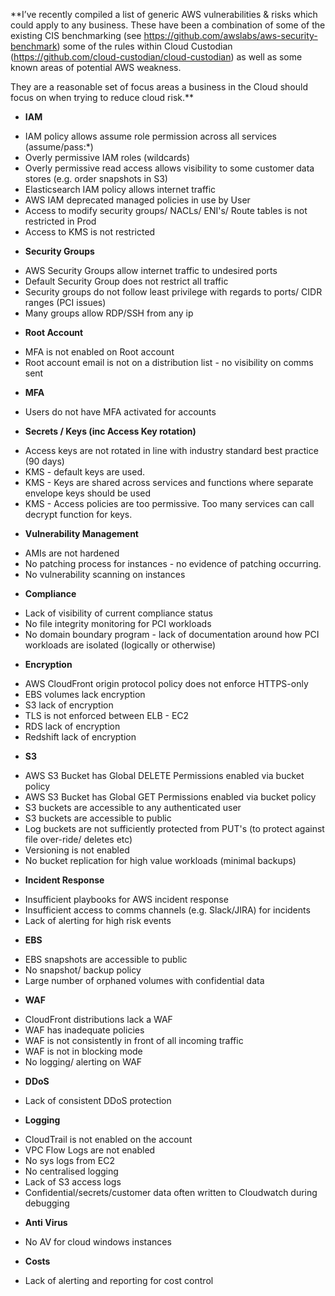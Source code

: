 **I’ve recently compiled a list of generic AWS vulnerabilities & risks which could apply to any business.
These have been a combination of some of the existing CIS benchmarking (see https://github.com/awslabs/aws-security-benchmark) some of the rules within Cloud Custodian (https://github.com/cloud-custodian/cloud-custodian) as well as some known areas of potential AWS weakness.

They are a reasonable set of focus areas a business in the Cloud should focus on when trying to reduce cloud risk.**





* **IAM**
- IAM policy allows assume role permission across all services (assume/pass:*)
- Overly permissive IAM roles (wildcards)
- Overly permissive read access allows visibility to some customer data stores (e.g. order snapshots in S3)
- Elasticsearch IAM policy allows internet traffic
- AWS IAM deprecated managed policies in use by User
- Access to modify security groups/ NACLs/ ENI's/ Route tables is not restricted in Prod
- Access to KMS is not restricted
* **Security Groups**
- AWS Security Groups allow internet traffic to undesired ports
- Default Security Group does not restrict all traffic
- Security groups do not follow least privilege with regards to ports/ CIDR ranges (PCI issues)
- Many groups allow RDP/SSH from any ip
* **Root Account**
- MFA is not enabled on Root account
- Root account email is not on a distribution list - no visibility on comms sent
* **MFA**
- Users do not have MFA activated for accounts
* **Secrets / Keys (inc Access Key rotation)**
- Access keys are not rotated in line with industry standard best practice (90 days)
- KMS - default keys are used. 
- KMS - Keys are shared across services and functions where separate envelope keys should be used
- KMS - Access policies are too permissive. Too many services can call decrypt function for keys.
* **Vulnerability Management**
- AMIs are not hardened
- No patching process for instances - no evidence of patching occurring.
- No vulnerability scanning on instances
* **Compliance**
- Lack of visibility of current compliance status 
- No file integrity monitoring for PCI workloads
- No domain boundary program - lack of documentation around how PCI workloads are isolated (logically or otherwise)
* **Encryption**
- AWS CloudFront origin protocol policy does not enforce HTTPS-only
- EBS volumes lack encryption
- S3 lack of encryption
- TLS is not enforced between ELB - EC2 
- RDS lack of encryption
- Redshift lack of encryption
* **S3**
- AWS S3 Bucket has Global DELETE Permissions enabled via bucket policy
- AWS S3 Bucket has Global GET Permissions enabled via bucket policy
- S3 buckets are accessible to any authenticated user
- S3 buckets are accessible to public
- Log buckets are not sufficiently protected from PUT's (to protect against file over-ride/ deletes etc)
- Versioning is not enabled
- No bucket replication for high value workloads (minimal backups)
* **Incident Response**
- Insufficient playbooks for AWS incident response
- Insufficient access to comms channels (e.g. Slack/JIRA) for incidents 
- Lack of alerting for high risk events
* **EBS**
- EBS snapshots are accessible to public
- No snapshot/ backup policy
- Large number of orphaned volumes with confidential data 
* **WAF**
- CloudFront distributions lack a WAF
- WAF has inadequate policies
- WAF is not consistently in front of all incoming traffic
- WAF is not in blocking mode
- No logging/ alerting on WAF
* **DDoS**
- Lack of consistent DDoS protection
* **Logging**
- CloudTrail is not enabled on the account
- VPC Flow Logs are not enabled
- No sys logs from EC2
- No centralised logging
- Lack of S3 access logs
- Confidential/secrets/customer data often written to Cloudwatch during debugging
* **Anti Virus**
- No AV for cloud windows instances
* **Costs**
- Lack of alerting and reporting for cost control
